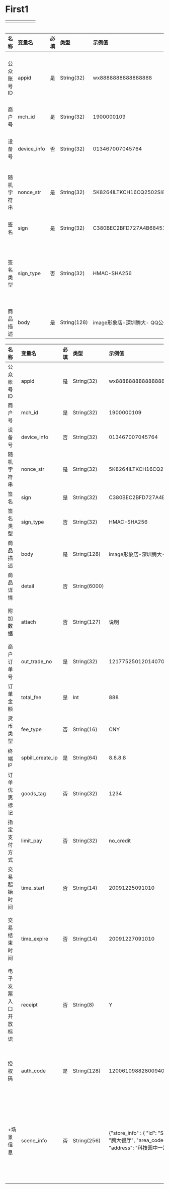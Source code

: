 # First1

|  |  |  |  |  |  |
| :--- | :--- | :--- | :--- | :--- | :--- |
|  |  |  |  |  |  |

|  |
| :--- |


| 名称 | 变量名 | 必填 | 类型 | 示例值 | 描述 |
| :--- | :--- | :--- | :--- | :--- | :--- |
| 公众账号ID | appid | 是 | String\(32\) | wx8888888888888888 | 微信分配的公众账号ID（企业号corpid即为此appId） |
| 商户号 | mch\_id | 是 | String\(32\) | 1900000109 | 微信支付分配的商户号 |
| 设备号 | device\_info | 否 | String\(32\) | 013467007045764 | 终端设备号\(商户自定义，如门店编号\) |
| 随机字符串 | nonce\_str | 是 | String\(32\) | 5K8264ILTKCH16CQ2502SI8ZNMTM67VS | 随机字符串，不长于32位。推荐[随机数生成算法](#) |
| 签名 | sign | 是 | String\(32\) | C380BEC2BFD727A4B6845133519F3AD6 | 签名，[详见签名生成算法](#) |
| 签名类型 | sign\_type | 否 | String\(32\) | HMAC-SHA256 | 签名类型，目前支持HMAC-SHA256和MD5，默认为MD5 |
| 商品描述 | body | 是 | String\(128\) | image形象店-深圳腾大- QQ公仔 |  |



| 名称 | 变量名 | 必填 | 类型 | 示例值 | 描述 |
| :--- | :--- | :--- | :--- | :--- | :--- |
| 公众账号ID | appid | 是 | String\(32\) | wx8888888888888888 | 微信分配的公众账号ID（企业号corpid即为此appId） |
| 商户号 | mch\_id | 是 | String\(32\) | 1900000109 | 微信支付分配的商户号 |
| 设备号 | device\_info | 否 | String\(32\) | 013467007045764 | 终端设备号\(商户自定义，如门店编号\) |
| 随机字符串 | nonce\_str | 是 | String\(32\) | 5K8264ILTKCH16CQ2502SI8ZNMTM67VS | 随机字符串，不长于32位。推荐[随机数生成算法](#) |
| 签名 | sign | 是 | String\(32\) | C380BEC2BFD727A4B6845133519F3AD6 | 签名，[详见签名生成算法](#) |
| 签名类型 | sign\_type | 否 | String\(32\) | HMAC-SHA256 | 签名类型，目前支持HMAC-SHA256和MD5，默认为MD5 |
| 商品描述 | body | 是 | String\(128\) | image形象店-深圳腾大- QQ公仔 | 商品简单描述，该字段须严格按照规范传递，具体请见[参数规定](#) |
| 商品详情 | detail | 否 | String\(6000\) |  | 单品优惠功能字段，需要接入详见[单品优惠详细说明](#) |
| 附加数据 | attach | 否 | String\(127\) | 说明 | 附加数据，在查询API和支付通知中原样返回，该字段主要用于商户携带订单的自定义数据 |
| 商户订单号 | out\_trade\_no | 是 | String\(32\) | 1217752501201407033233368018 | 商户系统内部订单号，要求32个字符内，只能是数字、大小写字母\_-\|\*且在同一个商户号下唯一。详见[商户订单号](#) |
| 订单金额 | total\_fee | 是 | Int | 888 | 订单总金额，单位为分，只能为整数，详见[支付金额](#) |
| 货币类型 | fee\_type | 否 | String\(16\) | CNY | 符合ISO4217标准的三位字母代码，默认人民币：CNY，详见[货币类型](#) |
| 终端IP | spbill\_create\_ip | 是 | String\(64\) | 8.8.8.8 | 支持IPV4和IPV6两种格式的IP地址。调用微信支付API的机器IP |
| 订单优惠标记 | goods\_tag | 否 | String\(32\) | 1234 | 订单优惠标记，代金券或立减优惠功能的参数，详见[代金券或立减优惠](#) |
| 指定支付方式 | limit\_pay | 否 | String\(32\) | no\_credit | no\_credit--指定不能使用信用卡支付 |
| 交易起始时间 | time\_start | 否 | String\(14\) | 20091225091010 | 订单生成时间，格式为yyyyMMddHHmmss，如2009年12月25日9点10分10秒表示为20091225091010。其他详见[时间规则](#) |
| 交易结束时间 | time\_expire | 否 | String\(14\) | 20091227091010 | 订单失效时间，格式为yyyyMMddHHmmss，如2009年12月27日9点10分10秒表示为20091227091010。注意：最短失效时间间隔需大于1分钟 |
| 电子发票入口开放标识 | receipt | 否 | String\(8\) | Y | Y，传入Y时，支付成功消息和支付详情页将出现开票入口。需要在微信支付商户平台或微信公众平台开通电子发票功能，传此字段才可生效 |
| 授权码 | auth\_code | 是 | String\(128\) | 120061098828009406 | 扫码支付授权码，设备读取用户微信中的条码或者二维码信息 （注：用户付款码条形码规则：18位纯数字，以10、11、12、13、14、15开头） |
| +场景信息 | scene\_info | 否 | String\(256\) | {"store\_info" : { "id": "SZTX001", "name": "腾大餐厅", "area\_code": "440305", "address": "科技园中一路腾讯大厦" }} | 该字段用于上报场景信息，目前支持上报实际门店信息。该字段为JSON对象数据，对象格式为{"store\_info":{"id": "门店ID","name": "名称","area\_code": "编码","address": "地址" }} ，字段详细说明请点击行前的+展开 |



